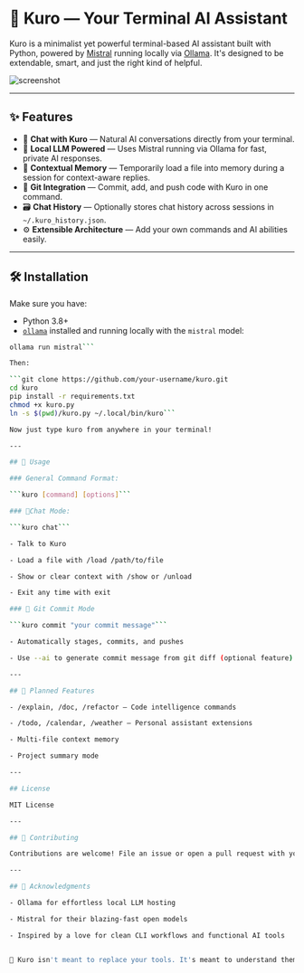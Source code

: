 # 🧠 Kuro — Your Terminal AI Assistant

Kuro is a minimalist yet powerful terminal-based AI assistant built with Python, powered by [Mistral](https://mistral.ai/) running locally via [Ollama](https://ollama.com/). It's designed to be extendable, smart, and just the right kind of helpful.

![screenshot](https://your-screenshot-url-if-any)

---

## ✨ Features

- 💬 **Chat with Kuro** — Natural AI conversations directly from your terminal.
- 🧠 **Local LLM Powered** — Uses Mistral running via Ollama for fast, private AI responses.
- 🧾 **Contextual Memory** — Temporarily load a file into memory during a session for context-aware replies.
- 📁 **Git Integration** — Commit, add, and push code with Kuro in one command.
- 🗃️ **Chat History** — Optionally stores chat history across sessions in `~/.kuro_history.json`.
- ⚙️ **Extensible Architecture** — Add your own commands and AI abilities easily.

---

## 🛠️ Installation

Make sure you have:

- Python 3.8+
- [`ollama`](https://ollama.com) installed and running locally with the `mistral` model:

```bash
ollama run mistral```

Then:

```git clone https://github.com/your-username/kuro.git
cd kuro
pip install -r requirements.txt
chmod +x kuro.py
ln -s $(pwd)/kuro.py ~/.local/bin/kuro```

Now just type kuro from anywhere in your terminal!

---

## 🚀 Usage

### General Command Format:

```kuro [command] [options]```

### 💬Chat Mode:

```kuro chat```

- Talk to Kuro

- Load a file with /load /path/to/file

- Show or clear context with /show or /unload

- Exit any time with exit

### 🔧 Git Commit Mode

```kuro commit "your commit message"```

- Automatically stages, commits, and pushes

- Use --ai to generate commit message from git diff (optional feature)

---

## 🧩 Planned Features

- /explain, /doc, /refactor — Code intelligence commands

- /todo, /calendar, /weather — Personal assistant extensions

- Multi-file context memory

- Project summary mode

---

## License

MIT License

---

## 🤝 Contributing

Contributions are welcome! File an issue or open a pull request with your ideas, improvements, or features.

---

## 💬 Acknowledgments

- Ollama for effortless local LLM hosting

- Mistral for their blazing-fast open models

- Inspired by a love for clean CLI workflows and functional AI tools


🖤 Kuro isn't meant to replace your tools. It's meant to understand them.
